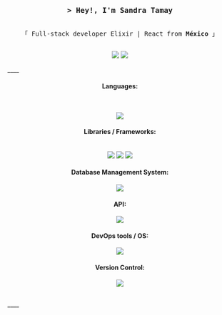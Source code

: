 

<!-- Intro  -->
<h3 align="center">
        <samp>&gt; Hey!, I'm Sandra Tamay
        </samp>
</h3>
 
 <p align="center"> 
  <samp>
    <a href="https://www.google.com/search?q=Al+Siam"></a>
    <br>
    「 Full-stack developer Elixir | React from <b>México</b> 」
    <br>
    <br>
  </samp>
</p>
<p align="center">
 <p align="center" id="contact">
  <a href= "https://www.linkedin.com/in/sandra-marveli-tamay-dzul-480298200"><img src="https://skillicons.dev/icons?i=linkedin"/></a>
  <a href= "mailto:tm1947417@gmail.com"><img src="https://skillicons.dev/icons?i=gmail"/></a>
</p>
</p>
 ____
 <h4 align="center">Languages:</h4>
<br/>
<p align="center">
  <a href="https://skillicons.dev">
    <img src="https://skillicons.dev/icons?i=js,elixir,python&perline=3" />
  </a>
</p>
</p>
<h4 align="center">Libraries / Frameworks:</h4>
<p align="center">
<br/>
  <img src="https://img.shields.io/badge/React-20232A?style=for-the-badge&logo=react&logoColor=61DAFB">
  <img src="https://img.shields.io/badge/next.js-000000?style=for-the-badge&logo=nextdotjs&logoColor=white">
  <img src="https://img.shields.io/badge/Phoenix-F05032?style=for-the-badge&logo=&logoColor=white">
</p>
<h4 align="center">Database Management System:</h4>
<p align="center">
  <a href="https://skillicons.dev">
    <img src="https://skillicons.dev/icons?i=postgres,dynamodb&perline=3" />
  </a>
</p>
<h4 align="center">API:</h4>
<p align="center">
  <a href="https://skillicons.dev">
    <img src="https://skillicons.dev/icons?i=graphql&perline=3" />
  </a>
</p>
<h4 align="center">DevOps tools / OS:</h4>
<p align="center">
  <a href="https://skillicons.dev">
    <img src="https://skillicons.dev/icons?i=aws,docker,linux" />
  </a>
</p>
<h4 align="center">Version Control:</h4>
<p align="center">
  <a href="https://skillicons.dev">
    <img src="https://skillicons.dev/icons?i=git,github" />
  </a>
</p>
<br/>
 ____
<!--
**smtamay/smtamay** is a ✨ _special_ ✨ repository because its `README.md` (this file) appears on your GitHub profile.

Here are some ideas to get you started:

- 🔭 I’m currently working on ...
- 🌱 I’m currently learning ...
- 👯 I’m looking to collaborate on ...
- 🤔 I’m looking for help with ...
- 💬 Ask me about ...
- 📫 How to reach me: ...
- 😄 Pronouns: ...
- ⚡ Fun fact: ...
-->

